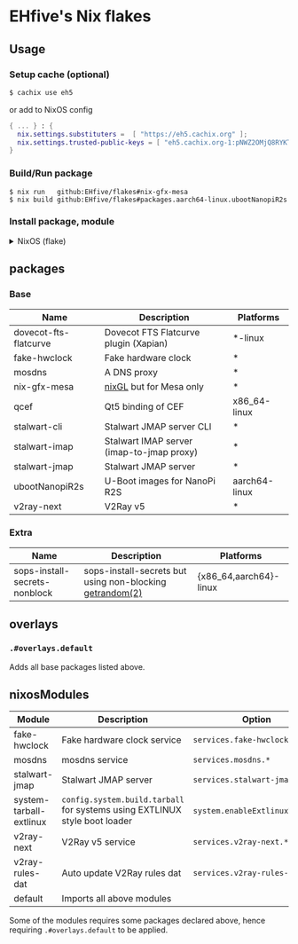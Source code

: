 # EHfive's Nix flakes

## Usage

### Setup cache (optional)

```bash
$ cachix use eh5
```

or add to NixOS config

```nix
{ ... } : {
  nix.settings.substituters =  [ "https://eh5.cachix.org" ];
  nix.settings.trusted-public-keys = [ "eh5.cachix.org-1:pNWZ2OMjQ8RYKTbMsiU/AjztyyC8SwvxKOf6teMScKQ=" ];
}
```

### Build/Run package

```
$ nix run   github:EHfive/flakes#nix-gfx-mesa
$ nix build github:EHfive/flakes#packages.aarch64-linux.ubootNanopiR2s
```

### Install package, module

<details>
<summary>NixOS (flake)</summary>

```nix
# flake.nix
{
  inputs.eh5 = {
    url = "github:EHfive/flakes";
    inputs.nixpkgs.follows = "nixpkgs";
  };

  outputs = { self, nixpkgs, eh5 }: {
    nixosConfigurations.your-machine = nixpkgs.lib.nixosSystem rec {
      # system = ...
      modules = [
        # ...
        # imports all
        eh5.nixosModules.default
        # or on demand
        #eh5.nixosModules.mosdns
        #eh5.nixosModules.v2ray-next
        { pkgs, ... }: {
          nixpkgs.overlays = [
            # ...
            eh5.overlays.default
          ];

          environment.systemPackages = [
            pkgs.nix-gfx-mesa # via overlay
            # or specify the package directly
            #eh5.packages.${system}.nix-gfx-mesa
          ];
        }
      ];
    };
  };
}
```

All packages in this repo are also re-exported into [github:nixos-cn/flakes](https://github.com/nixos-cn/flakes), you can install from it in same fashion as above.

```
$ nix run github:nixos-cn/flakes#re-export.netease-cloud-music
$ # or in full path
$ nix run github:nixos-cn/flakes#legacyPackages.x86_64-linux.re-export.netease-cloud-music
```

</details>

## packages

### Base

| Name                  | Description                                                | Platforms     |
| --------------------- | ---------------------------------------------------------- | ------------- |
| dovecot-fts-flatcurve | Dovecot FTS Flatcurve plugin (Xapian)                      | \*-linux      |
| fake-hwclock          | Fake hardware clock                                        | \*            |
| mosdns                | A DNS proxy                                                | \*            |
| nix-gfx-mesa          | [nixGL](https://github.com/guibou/nixGL) but for Mesa only | \*            |
| qcef                  | Qt5 binding of CEF                                         | x86_64-linux  |
| stalwart-cli          | Stalwart JMAP server CLI                                   | \*            |
| stalwart-imap         | Stalwart IMAP server (imap-to-jmap proxy)                  | \*            |
| stalwart-jmap         | Stalwart JMAP server                                       | \*            |
| ubootNanopiR2s        | U-Boot images for NanoPi R2S                               | aarch64-linux |
| v2ray-next            | V2Ray v5                                                   | \*            |

### Extra

| Name                          | Description                                                                                           | Platforms              |
| ----------------------------- | ----------------------------------------------------------------------------------------------------- | ---------------------- |
| sops-install-secrets-nonblock | sops-install-secrets but using non-blocking [getrandom(2)](https://man.archlinux.org/man/getrandom.2) | {x86_64,aarch64}-linux |

## overlays

### `.#overlays.default`

Adds all base packages listed above.

## nixosModules

| Module                  | Description                                                                | Option                         |
| ----------------------- | -------------------------------------------------------------------------- | ------------------------------ |
| fake-hwclock            | Fake hardware clock service                                                | `services.fake-hwclock.enable` |
| mosdns                  | mosdns service                                                             | `services.mosdns.*`            |
| stalwart-jmap           | Stalwart JMAP server                                                       | `services.stalwart-jmap.*`     |
| system-tarball-extlinux | `config.system.build.tarball` for systems using EXTLINUX style boot loader | `system.enableExtlinuxTarball` |
| v2ray-next              | V2Ray v5 service                                                           | `services.v2ray-next.*`        |
| v2ray-rules-dat         | Auto update V2Ray rules dat                                                | `services.v2ray-rules-dat.*`   |
| default                 | Imports all above modules                                                  |                                |

Some of the modules requires some packages declared above, hence requiring `.#overlays.default` to be applied.
